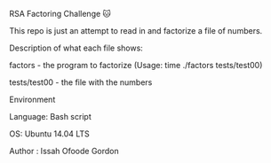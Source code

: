 RSA Factoring Challenge 🐱

This repo is just an attempt to read in and factorize a file of numbers.



Description of what each file shows:

factors - the program to factorize (Usage: time ./factors tests/test00)

tests/test00 - the file with the numbers

Environment

Language: Bash script

OS: Ubuntu 14.04 LTS

Author : Issah Ofoode Gordon
